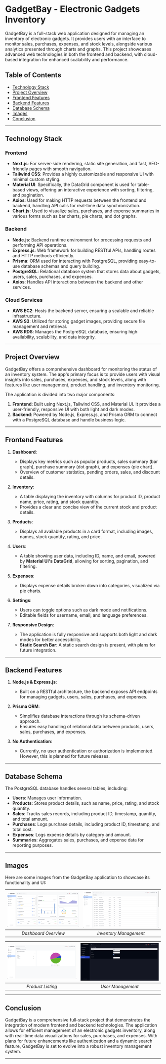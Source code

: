 # GadgetBay - Electronic Gadgets Inventory

GadgetBay is a full-stack web application designed for managing an inventory of electronic gadgets. It provides users with an interface to monitor sales, purchases, expenses, and stock levels, alongside various analytics presented through charts and graphs. This project showcases advanced web technologies in both the frontend and backend, with cloud-based integration for enhanced scalability and performance.

## Table of Contents

- [Technology Stack](#technology-stack)
- [Project Overview](#project-overview)
- [Frontend Features](#frontend-features)
- [Backend Features](#backend-features)
- [Database Schema](#database-schema)
- [Images](#images)
- [Conclusion](#conclusion)

---

## Technology Stack

### Frontend

- **Next.js**: For server-side rendering, static site generation, and fast, SEO-friendly pages with smooth navigation.
- **Tailwind CSS**: Provides a highly customizable and responsive UI with minimal custom styling.
- **Material UI**: Specifically, the DataGrid component is used for table-based views, offering an interactive experience with sorting, filtering, and pagination.
- **Axios**: Used for making HTTP requests between the frontend and backend, handling API calls for real-time data synchronization.
- **Chart.js**: Used to visualize sales, purchases, and expense summaries in various forms such as bar charts, pie charts, and dot graphs.

### Backend

- **Node.js**: Backend runtime environment for processing requests and performing API operations.
- **Express.js**: Web framework for building RESTful APIs, handling routes and HTTP methods efficiently.
- **Prisma**: ORM used for interacting with PostgreSQL, providing easy-to-use database schemas and query building.
- **PostgreSQL**: Relational database system that stores data about gadgets, users, sales, purchases, and expenses.
- **Axios**: Handles API interactions between the backend and other services.

### Cloud Services

- **AWS EC2**: Hosts the backend server, ensuring a scalable and reliable infrastructure.
- **AWS S3**: Utilized for storing gadget images, providing secure file management and retrieval.
- **AWS RDS**: Manages the PostgreSQL database, ensuring high availability, scalability, and data integrity.

---

## Project Overview

GadgetBay offers a comprehensive dashboard for monitoring the status of an inventory system. The app's primary focus is to provide users with visual insights into sales, purchases, expenses, and stock levels, along with features like user management, product handling, and inventory monitoring.

The application is divided into two major components:

1. **Frontend**: Built using Next.js, Tailwind CSS, and Material UI. It provides a user-friendly, responsive UI with both light and dark modes.
2. **Backend**: Powered by Node.js, Express.js, and Prisma ORM to connect with a PostgreSQL database and handle business logic.

---

## Frontend Features

1. **Dashboard**:

   - Displays key metrics such as popular products, sales summary (bar graph), purchase summary (dot graph), and expenses (pie chart).
   - Overview of customer statistics, pending orders, sales, and discount details.

2. **Inventory**:

   - A table displaying the inventory with columns for product ID, product name, price, rating, and stock quantity.
   - Provides a clear and concise view of the current stock and product details.

3. **Products**:

   - Displays all available products in a card format, including images, names, stock quantity, rating, and price.

4. **Users**:

   - A table showing user data, including ID, name, and email, powered by **Material UI's DataGrid**, allowing for sorting, pagination, and filtering.

5. **Expenses**:

   - Displays expense details broken down into categories, visualized via pie charts.

6. **Settings**:

   - Users can toggle options such as dark mode and notifications.
   - Editable fields for username, email, and language preferences.

7. **Responsive Design**:
   - The application is fully responsive and supports both light and dark modes for better accessibility.
   - **Static Search Bar**: A static search design is present, with plans for future integration.

---

## Backend Features

1. **Node.js & Express.js**:

   - Built on a RESTful architecture, the backend exposes API endpoints for managing gadgets, users, sales, purchases, and expenses.

2. **Prisma ORM**:
   - Simplifies database interactions through its schema-driven approach.
   - Ensures easy handling of relational data between products, users, sales, purchases, and expenses.
3. **No Authentication**:
   - Currently, no user authentication or authorization is implemented. However, this is planned for future releases.

---

## Database Schema

The PostgreSQL database handles several tables, including:

- **Users**: Manages user information.
- **Products**: Stores product details, such as name, price, rating, and stock quantity.
- **Sales**: Tracks sales records, including product ID, timestamp, quantity, and total amount.
- **Purchases**: Logs purchase details, including product ID, timestamp, and total cost.
- **Expenses**: Logs expense details by category and amount.
- **Summaries**: Aggregates sales, purchases, and expense data for reporting purposes.

---

## Images

Here are some images from the GadgetBay application to showcase its functionality and UI:

| ![Dashboard Overview](./public/dashboard.png) | ![Inventory Management](./public/inventory.png) |
| :-------------------------------------------: | :---------------------------------------------: |
|             _Dashboard Overview_              |             _Inventory Management_              |

| ![Expenses](./public/expenses.png) | ![Settings](./public/settings.png) |
| :--------------------------------: | :--------------------------------: |
|         _Product Listing_          |         _User Management_          |

---

## Conclusion

GadgetBay is a comprehensive full-stack project that demonstrates the integration of modern frontend and backend technologies. The application allows for efficient management of an electronic gadgets inventory, along with real-time data visualizations for sales, purchases, and expenses. With plans for future enhancements like authentication and a dynamic search feature, GadgetBay is set to evolve into a robust inventory management system.

---
